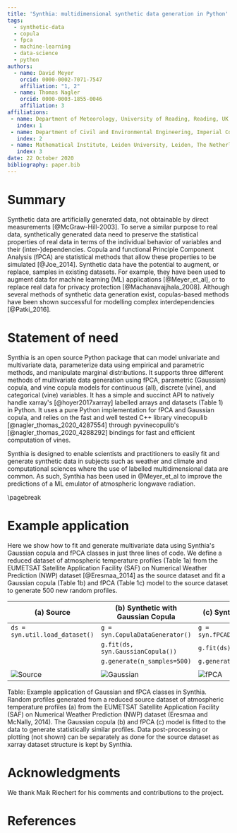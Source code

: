 ```yaml
---
title: 'Synthia: multidimensional synthetic data generation in Python'
tags:
  - synthetic-data
  - copula
  - fpca
  - machine-learning
  - data-science
  - python
authors:
  - name: David Meyer
    orcid: 0000-0002-7071-7547
    affiliation: "1, 2"
  - name: Thomas Nagler
    orcid: 0000-0003-1855-0046
    affiliation: 3
affiliations:
 - name: Department of Meteorology, University of Reading, Reading, UK
   index: 1
 - name: Department of Civil and Environmental Engineering, Imperial College London, London, UK
   index: 2
 - name: Mathematical Institute, Leiden University, Leiden, The Netherlands
   index: 3
date: 22 October 2020
bibliography: paper.bib
---
```



# Summary

Synthetic data are artificially generated data, not obtainable by direct measurements [@McGraw-Hill-2003]. To serve a similar purpose to real data, synthetically generated data need to preserve the statistical properties of real data in terms of the individual behavior of variables and their (inter-)dependencies. Copula and functional Principle Component Analysis (fPCA) are statistical methods that allow these properties to be simulated [@Joe_2014]. Synthetic data have the potential to augment, or replace, samples in existing datasets. For example, they have been used to augment data for machine learning (ML) applications [@Meyer_et_al], or to replace real data for privacy protection [@Machanavajjhala_2008]. Although several methods of synthetic data generation exist, copulas-based methods have been shown successful for modelling complex interdependencies [@Patki_2016].


# Statement of need

Synthia is an open source Python package that can model univariate and multivariate data, parameterize data using empirical and parametric methods, and manipulate marginal distributions. It supports three different methods of multivariate data generation using fPCA, parametric (Gaussian) copula, and vine copula models for continuous (all), discrete (vine), and categorical (vine) variables. It has a simple and succinct API to natively handle xarray's [@hoyer2017xarray] labelled arrays and datasets (Table 1) in Python. It uses a pure Python implementation for fPCA and Gaussian copula, and relies on the fast and well tested C++ library vinecopulib [@nagler_thomas_2020_4287554] through pyvinecopulib's [@nagler_thomas_2020_4288292] bindings for fast and efficient computation of vines.

Synthia is designed to enable scientists and practitioners to easily fit and generate synthetic data in subjects such as weather and climate and computational sciences where the use of labelled multidimensional data are common. As such, Synthia has been used in @Meyer_et_al to improve the predictions of a ML emulator of atmospheric longwave radiation.

\pagebreak

# Example application

Here we show how to fit and generate multivariate data using Synthia's Gaussian copula and fPCA classes in just three lines of code. We define a reduced dataset of atmospheric temperature profiles (Table 1a) from the EUMETSAT Satellite Application Facility (SAF) on Numerical Weather Prediction (NWP) dataset [@Eresmaa_2014] as the source dataset and fit a Gaussian copula (Table 1b) and fPCA (Table 1c) model to the source dataset to generate 500 new random profiles.

| (a) Source                                    | (b) Synthetic with Gaussian Copula                        | (c) Synthetic with fPCA                           |
| --------------------------------------------- | --------------------------------------------------------- | ------------------------------------------------- |
| `ds = syn.util.load_dataset()`                | `g = syn.CopulaDataGenerator()`                           | `g = syn.fPCADataGenerator()`                     |
|                                               | `g.fit(ds, syn.GaussianCopula())`                         | `g.fit(ds)`                                       |
|                                               | `g.generate(n_samples=500)`                               | `g.generate(n_samples=500)`                       |
|                                               |                                                           |                                                   |
| ![Source](../assets/img/temperature_true.png) | ![Gaussian](../assets/img/temperature_synth_gaussian.png) | ![fPCA](../assets/img/temperature_synth_fPCA.png) |

Table: Example application of Gaussian and fPCA classes in Synthia. Random profiles generated from a reduced source dataset of atmospheric temperature profiles (a) from the EUMETSAT Satellite Application Facility (SAF) on Numerical Weather Prediction (NWP) dataset (Eresmaa and McNally, 2014). The Gaussian copula (b) and fPCA (c) model is fitted to the data to generate statistically similar profiles. Data post-processing or plotting (not shown) can be separately as done for the source dataset as xarray dataset structure is kept by Synthia.


# Acknowledgments

We thank Maik Riechert for his comments and contributions to the project.


# References

